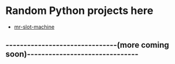 # **Random Python projects here**

- [mr-slot-machine](https://github.com/mrjxtr/mr-slot-machine)

## -------------------------------(more coming soon)-------------------------------
